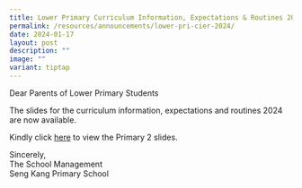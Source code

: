 ```yaml
---
title: Lower Primary Curriculum Information, Expectations & Routines 2024
permalink: /resources/announcements/lower-pri-cier-2024/
date: 2024-01-17
layout: post
description: ""
image: ""
variant: tiptap
---
```

<p>Dear Parents of Lower Primary Students</p><p>The slides for the curriculum information, expectations and routines 2024 are now available.</p><p>Kindly click <a href="/files/Parent Resources/2024/P2_PTC_2024_upload__1_.pdf" rel="noopener noreferrer nofollow" target="_blank">here</a> to view the Primary 2 slides.</p><p>Sincerely,<br>The School Management<br>Seng Kang Primary School</p>